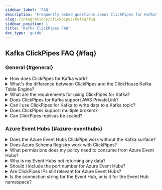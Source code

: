 ```yaml
---
sidebar_label: 'FAQ'
description: 'Frequently asked questions about ClickPipes for Kafka'
slug: /integrations/clickpipes/kafka/faq
sidebar_position: 1
title: 'Kafka ClickPipes FAQ'
doc_type: 'guide'
---
```


## Kafka ClickPipes FAQ {#faq}

### General {#general}

<details>

<summary>How does ClickPipes for Kafka work?</summary>

ClickPipes uses a dedicated architecture running the Kafka Consumer API to read data from a specified topic and then inserts the data into a ClickHouse table on a specific ClickHouse Cloud service.
</details>

<details>

<summary>What's the difference between ClickPipes and the ClickHouse Kafka Table Engine?</summary>

The Kafka Table engine is a ClickHouse core capability that implements a "pull model" where the ClickHouse server itself connects to Kafka, pulls events then writes them locally.

ClickPipes is a separate cloud service that runs independently of the ClickHouse service. It connects to Kafka (or other data sources) and pushes events to an associated ClickHouse Cloud service. This decoupled architecture allows for superior operational flexibility, clear separation of concerns, scalable ingestion, graceful failure management, extensibility, and more.
</details>

<details>

<summary>What are the requirements for using ClickPipes for Kafka?</summary>

In order to use ClickPipes for Kafka, you will need a running Kafka broker and a ClickHouse Cloud service with ClickPipes enabled. You will also need to ensure that ClickHouse Cloud can access your Kafka broker. This can be achieved by allowing remote connection on the Kafka side, whitelisting [ClickHouse Cloud Egress IP addresses](/manage/data-sources/cloud-endpoints-api) in your Kafka setup. Alternatively, you can use [AWS PrivateLink](/integrations/clickpipes/aws-privatelink) to connect ClickPipes for Kafka to your Kafka brokers.
</details>

<details>

<summary>Does ClickPipes for Kafka support AWS PrivateLink?</summary>

AWS PrivateLink is supported. See [the documentation](/integrations/clickpipes/aws-privatelink) for more information on how to set it up.
</details>

<details>

<summary>Can I use ClickPipes for Kafka to write data to a Kafka topic?</summary>

No, the ClickPipes for Kafka is designed for reading data from Kafka topics, not writing data to them. To write data to a Kafka topic, you will need to use a dedicated Kafka producer.
</details>

<details>

<summary>Does ClickPipes support multiple brokers?</summary>

Yes, if the brokers are part of the same quorum they can be configured together delimited with `,`.
</details>

<details>

<summary>Can ClickPipes replicas be scaled?</summary>

Yes, ClickPipes for streaming can be scaled both horizontally and vertically.
Horizontal scaling adds more replicas to increase throughput, while vertical scaling increases the resources (CPU and RAM) allocated to each replica to handle more intensive workloads.
This can be configured during ClickPipe creation, or at any other point under **Settings** -> **Advanced Settings** -> **Scaling**.
</details>

### Azure Event Hubs {#azure-eventhubs}

<details>

<summary>Does the Azure Event Hubs ClickPipe work without the Kafka surface?</summary>

No. ClickPipes requires the Event Hubs namespace to have the Kafka surface enabled. This is only available in tiers above **basic**. See the [Azure Event Hubs documentation](https://learn.microsoft.com/en-us/azure/event-hubs/event-hubs-quickstart-kafka-enabled-event-hubs?tabs=passwordless#create-an-azure-event-hubs-namespace) for more information.
</details>

<details>

<summary>Does Azure Schema Registry work with ClickPipes?</summary>

No. ClickPipes only supports schema registries that are API-compatible with the Confluent Schema Registry, which is not the case for Azure Schema Registry. If you require support for this schema registry, [reach out to our team](https://clickhouse.com/company/contact?loc=clickpipes).
</details>

<details>

<summary>What permissions does my policy need to consume from Azure Event Hubs?</summary>

To list topics and consume events, the shared access policy that is given to ClickPipes requires, at minimum, a 'Listen' claim.
</details>

<details>

<summary>Why is my Event Hubs not returning any data?</summary>

If your ClickHouse instance is in a different region or continent from your Event Hubs deployment, you may experience timeouts when onboarding your ClickPipes, and higher-latency when consuming data from the Event Hub. We recommend deploying ClickHouse Cloud and Azure Event Hubs in the same cloud region, or regions located close to each other, to avoid performance overhead.
</details>

<details>

<summary>Should I include the port number for Azure Event Hubs?</summary>

Yes. ClickPipes expects you to include the port number for the Kafka surface, which should be `:9093`.
</details>

<details>

<summary>Are ClickPipes IPs still relevant for Azure Event Hubs?</summary>

Yes. To restrict traffic to your Event Hubs instance, please add the [documented static NAT IPs](../
/index.md#list-of-static-ips) to .

</details>

<details>
<summary>Is the connection string for the Event Hub, or is it for the Event Hub namespace?</summary>

Both work. We strongly recommend using a shared access policy at the **namespace level** to retrieve samples from multiple Event Hubs.
</details>
